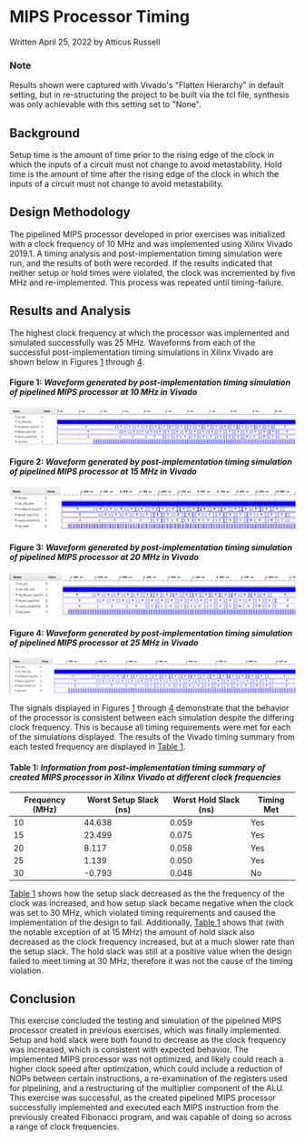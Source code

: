 
# MIPS Processor Timing
Written April 25, 2022 by Atticus Russell

### Note
Results shown were captured with Vivado's "Flatten Hierarchy" in default setting, but in re-structuring the project to be built via the tcl file, synthesis was only achievable with this setting set to "None". 

## Background
Setup time is the amount of time prior to the rising edge of the clock in which the inputs of a circuit must not change to avoid metastability. Hold time is the amount of time after the rising edge of the clock in which the inputs of a circuit must not change to avoid metastability. 

## Design Methodology
The pipelined MIPS processor developed in prior exercises was initialized with a clock frequency of 10 MHz and was implemented using Xilinx Vivado 2019.1. A timing analysis and post-implementation timing simulation were run, and the results of both were recorded. If the results indicated that neither setup or hold times were violated, the clock was incremented by five MHz and re-implemented. This process was repeated until timing-failure. 

## Results and Analysis
The highest clock frequency at which the processor was implemented and simulated successfully was 25 MHz. Waveforms from each of the successful post-implementation timing simulations in Xilinx Vivado are shown below in Figures [1](#figure-1-waveform-generated-by-post-implementation-timing-simulation-of-pipelined-mips-processor-at-10-mhz-in-vivado) through [4](#figure-4-waveform-generated-by-post-implementation-timing-simulation-of-pipelined-mips-processor-at-25-mhz-in-vivado).

#### Figure 1: *Waveform generated by post-implementation timing simulation of pipelined MIPS processor at 10 MHz in Vivado*
![10_mhz](docs/images/lab7/10MHz_PITS_edit.png)

#### Figure 2: *Waveform generated by post-implementation timing simulation of pipelined MIPS processor at 15 MHz in Vivado*
![15_mhz](docs/images/lab7/15MHz_PITS_edit.png)

#### Figure 3: *Waveform generated by post-implementation timing simulation of pipelined MIPS processor at 20 MHz in Vivado*
![20_mhz](docs/images/lab7/20MHz_PITS_edit.png)

#### Figure 4: *Waveform generated by post-implementation timing simulation of pipelined MIPS processor at 25 MHz in Vivado*
![25_mhz](docs/images/lab7/25MHz_PITS_edit.png)

The signals displayed in Figures [1](#figure-1-waveform-generated-by-post-implementation-timing-simulation-of-pipelined-mips-processor-at-10-mhz-in-vivado) through [4](#figure-4-waveform-generated-by-post-implementation-timing-simulation-of-pipelined-mips-processor-at-25-mhz-in-vivado) demonstrate that the behavior of the processor is consistent between each simulation despite the differing clock frequency. This is because all timing requirements were met for each of the simulations displayed. The results of the Vivado timing summary from each tested frequency are displayed in [Table 1](#table-1-information-from-post-implementation-timing-summary-of-created-mips-processor-in-xilinx-vivado-at-different-clock-frequencies).

#### Table 1: *Information from post-implementation timing summary of created MIPS processor in Xilinx Vivado at different clock frequencies*

| Frequency (MHz) | Worst Setup Slack (ns) | Worst Hold Slack (ns) | Timing Met |
| --- | --- | --- | --- |
| 10 | 44.638 | 0.059 | Yes |
| 15 | 23.499 | 0.075 | Yes |
| 20 | 8.117 | 0.058 | Yes |
| 25 | 1.139 | 0.050 | Yes |
| 30 | -0.793 | 0.048 | No |

[Table 1](#table-1-information-from-post-implementation-timing-summary-of-created-mips-processor-in-xilinx-vivado-at-different-clock-frequencies) shows how the setup slack decreased as the the frequency of the clock was increased, and how setup slack became negative when the clock was set to 30 MHz, which violated timing requirements and caused the implementation of the design to fail. Additionally, [Table 1](#table-1-information-from-post-implementation-timing-summary-of-created-mips-processor-in-xilinx-vivado-at-different-clock-frequencies) shows that (with the notable exception of at 15 MHz) the amount of hold slack also decreased as the clock frequency increased, but at a much slower rate than the setup slack. The hold slack was still at a positive value when the design failed to meet timing at 30 MHz, therefore it was not the cause of the timing violation.

## Conclusion
This exercise concluded the testing and simulation of the pipelined MIPS processor created in previous exercises, which was finally implemented. Setup and hold slack were both found to decrease as the clock frequency was increased, which is consistent with expected behavior. 
The implemented MIPS processor was not optimized, and likely could reach a higher clock speed after optimization, which could include a reduction of NOPs between certain instructions, a re-examination of the registers used for pipelining, and a restructuring of the multiplier component of the ALU. This exercise was successful, as the created pipelined MIPS processor successfully implemented and executed each MIPS instruction from the previously created Fibonacci program, and was capable of doing so across a range of clock frequencies. 
